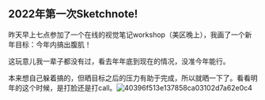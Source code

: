 ## 2022年第一次Sketchnote!

昨天早上七点参加了一个在线的视觉笔记workshop（美区晚上），我画了一个新年目标：今年内搞出腹肌！

这玩意儿我一辈子都没有过，看去年年底到现在的情况，没准今年能行。

本来想自己躲着搞的，但晒目标之后的压力有助于完成，所以就晒一下了。看看明年的这个时候，是打脸还是打call。![40396f513e137858ca03102d7a62e0c4](https://i.imgur.com/y9H2df9.jpg)
